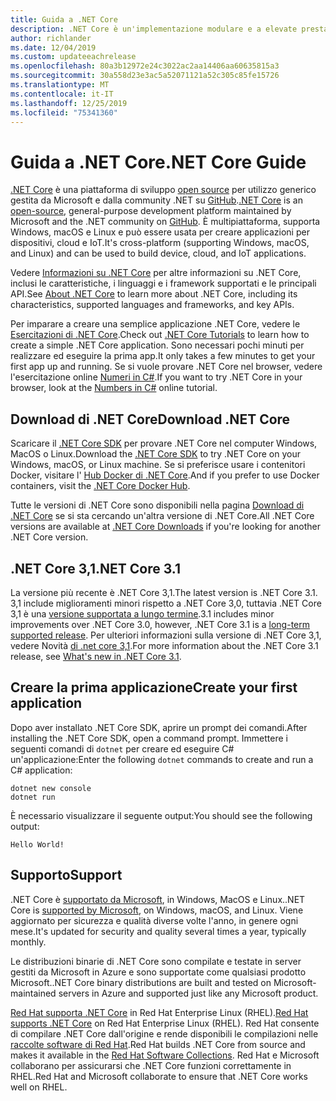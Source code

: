 ```yaml
---
title: Guida a .NET Core
description: .NET Core è un'implementazione modulare e a elevate prestazioni di .NET per la creazione di app Windows, Linux e macOS. Vedere l'introduzione a .NET Core per iniziare.
author: richlander
ms.date: 12/04/2019
ms.custom: updateeachrelease
ms.openlocfilehash: 80a3b12972e24c3022ac2aa14406aa60635815a3
ms.sourcegitcommit: 30a558d23e3ac5a52071121a52c305c85fe15726
ms.translationtype: MT
ms.contentlocale: it-IT
ms.lasthandoff: 12/25/2019
ms.locfileid: "75341360"
---
```

# <a name="net-core-guide"></a><span data-ttu-id="da70c-104">Guida a .NET Core</span><span class="sxs-lookup"><span data-stu-id="da70c-104">.NET Core Guide</span></span>

<span data-ttu-id="da70c-105">[.NET Core](about.md) è una piattaforma di sviluppo [open source](https://github.com/dotnet/coreclr/blob/master/LICENSE.TXT) per utilizzo generico gestita da Microsoft e dalla community .NET su [GitHub](https://github.com/dotnet/core).</span><span class="sxs-lookup"><span data-stu-id="da70c-105">[.NET Core](about.md) is an [open-source](https://github.com/dotnet/coreclr/blob/master/LICENSE.TXT), general-purpose development platform maintained by Microsoft and the .NET community on [GitHub](https://github.com/dotnet/core).</span></span> <span data-ttu-id="da70c-106">È multipiattaforma, supporta Windows, macOS e Linux e può essere usata per creare applicazioni per dispositivi, cloud e IoT.</span><span class="sxs-lookup"><span data-stu-id="da70c-106">It's cross-platform (supporting Windows, macOS, and Linux) and can be used to build device, cloud, and IoT applications.</span></span>

<span data-ttu-id="da70c-107">Vedere [Informazioni su .NET Core](about.md) per altre informazioni su .NET Core, inclusi le caratteristiche, i linguaggi e i framework supportati e le principali API.</span><span class="sxs-lookup"><span data-stu-id="da70c-107">See [About .NET Core](about.md) to learn more about .NET Core, including its characteristics, supported languages and frameworks, and key APIs.</span></span>

<span data-ttu-id="da70c-108">Per imparare a creare una semplice applicazione .NET Core, vedere le [Esercitazioni di .NET Core](tutorials/index.md).</span><span class="sxs-lookup"><span data-stu-id="da70c-108">Check out [.NET Core Tutorials](tutorials/index.md) to learn how to create a simple .NET Core application.</span></span> <span data-ttu-id="da70c-109">Sono necessari pochi minuti per realizzare ed eseguire la prima app.</span><span class="sxs-lookup"><span data-stu-id="da70c-109">It only takes a few minutes to get your first app up and running.</span></span> <span data-ttu-id="da70c-110">Se si vuole provare .NET Core nel browser, vedere l'esercitazione online [Numeri in C#](../csharp/tutorials/intro-to-csharp/numbers-in-csharp.yml).</span><span class="sxs-lookup"><span data-stu-id="da70c-110">If you want to try .NET Core in your browser, look at the [Numbers in C#](../csharp/tutorials/intro-to-csharp/numbers-in-csharp.yml) online tutorial.</span></span>

## <a name="download-net-core"></a><span data-ttu-id="da70c-111">Download di .NET Core</span><span class="sxs-lookup"><span data-stu-id="da70c-111">Download .NET Core</span></span>

<span data-ttu-id="da70c-112">Scaricare il [.NET Core SDK](https://www.microsoft.com/net/download) per provare .NET Core nel computer Windows, MacOS o Linux.</span><span class="sxs-lookup"><span data-stu-id="da70c-112">Download the [.NET Core SDK](https://www.microsoft.com/net/download) to try .NET Core on your Windows, macOS, or Linux machine.</span></span> <span data-ttu-id="da70c-113">Se si preferisce usare i contenitori Docker, visitare l' [Hub Docker di .NET Core](https://hub.docker.com/_/microsoft-dotnet-core/).</span><span class="sxs-lookup"><span data-stu-id="da70c-113">And if you prefer to use Docker containers, visit the [.NET Core Docker Hub](https://hub.docker.com/_/microsoft-dotnet-core/).</span></span>

<span data-ttu-id="da70c-114">Tutte le versioni di .NET Core sono disponibili nella pagina [Download di .NET Core](https://dotnet.microsoft.com/download/dotnet-core) se si sta cercando un'altra versione di .NET Core.</span><span class="sxs-lookup"><span data-stu-id="da70c-114">All .NET Core versions are available at [.NET Core Downloads](https://dotnet.microsoft.com/download/dotnet-core) if you're looking for another .NET Core version.</span></span>

## <a name="net-core-31"></a><span data-ttu-id="da70c-115">.NET Core 3,1</span><span class="sxs-lookup"><span data-stu-id="da70c-115">.NET Core 3.1</span></span>

<span data-ttu-id="da70c-116">La versione più recente è .NET Core 3,1.</span><span class="sxs-lookup"><span data-stu-id="da70c-116">The latest version is .NET Core 3.1.</span></span> <span data-ttu-id="da70c-117">3,1 include miglioramenti minori rispetto a .NET Core 3,0, tuttavia .NET Core 3,1 è una [versione supportata a lungo termine](https://dotnet.microsoft.com/platform/support/policy/dotnet-core).</span><span class="sxs-lookup"><span data-stu-id="da70c-117">3.1 includes minor improvements over .NET Core 3.0, however, .NET Core 3.1 is a [long-term supported release](https://dotnet.microsoft.com/platform/support/policy/dotnet-core).</span></span> <span data-ttu-id="da70c-118">Per ulteriori informazioni sulla versione di .NET Core 3,1, vedere Novità [di .net core 3,1](./whats-new/dotnet-core-3-1.md).</span><span class="sxs-lookup"><span data-stu-id="da70c-118">For more information about the .NET Core 3.1 release, see [What's new in .NET Core 3.1](./whats-new/dotnet-core-3-1.md).</span></span>

## <a name="create-your-first-application"></a><span data-ttu-id="da70c-119">Creare la prima applicazione</span><span class="sxs-lookup"><span data-stu-id="da70c-119">Create your first application</span></span>

<span data-ttu-id="da70c-120">Dopo aver installato .NET Core SDK, aprire un prompt dei comandi.</span><span class="sxs-lookup"><span data-stu-id="da70c-120">After installing the .NET Core SDK, open a command prompt.</span></span> <span data-ttu-id="da70c-121">Immettere i seguenti comandi di `dotnet` per creare ed eseguire C# un'applicazione:</span><span class="sxs-lookup"><span data-stu-id="da70c-121">Enter the following `dotnet` commands to create and run a C# application:</span></span>

```dotnetcli
dotnet new console
dotnet run
```

<span data-ttu-id="da70c-122">È necessario visualizzare il seguente output:</span><span class="sxs-lookup"><span data-stu-id="da70c-122">You should see the following output:</span></span>

```output
Hello World!
```

## <a name="support"></a><span data-ttu-id="da70c-123">Supporto</span><span class="sxs-lookup"><span data-stu-id="da70c-123">Support</span></span>

<span data-ttu-id="da70c-124">.NET Core è [supportato da Microsoft](https://dotnet.microsoft.com/platform/support/policy), in Windows, MacOS e Linux.</span><span class="sxs-lookup"><span data-stu-id="da70c-124">.NET Core is [supported by Microsoft](https://dotnet.microsoft.com/platform/support/policy), on Windows, macOS, and Linux.</span></span> <span data-ttu-id="da70c-125">Viene aggiornato per sicurezza e qualità diverse volte l'anno, in genere ogni mese.</span><span class="sxs-lookup"><span data-stu-id="da70c-125">It's updated for security and quality several times a year, typically monthly.</span></span>

<span data-ttu-id="da70c-126">Le distribuzioni binarie di .NET Core sono compilate e testate in server gestiti da Microsoft in Azure e sono supportate come qualsiasi prodotto Microsoft.</span><span class="sxs-lookup"><span data-stu-id="da70c-126">.NET Core binary distributions are built and tested on Microsoft-maintained servers in Azure and supported just like any Microsoft product.</span></span>

<span data-ttu-id="da70c-127">[Red Hat supporta .NET Core](http://redhatloves.net/) in Red Hat Enterprise Linux (RHEL).</span><span class="sxs-lookup"><span data-stu-id="da70c-127">[Red Hat supports .NET Core](http://redhatloves.net/) on Red Hat Enterprise Linux (RHEL).</span></span> <span data-ttu-id="da70c-128">Red Hat consente di compilare .NET Core dall'origine e rende disponibili le compilazioni nelle [raccolte software di Red Hat](https://developers.redhat.com/products/softwarecollections/overview/).</span><span class="sxs-lookup"><span data-stu-id="da70c-128">Red Hat builds .NET Core from source and makes it available in the [Red Hat Software Collections](https://developers.redhat.com/products/softwarecollections/overview/).</span></span> <span data-ttu-id="da70c-129">Red Hat e Microsoft collaborano per assicurarsi che .NET Core funzioni correttamente in RHEL.</span><span class="sxs-lookup"><span data-stu-id="da70c-129">Red Hat and Microsoft collaborate to ensure that .NET Core works well on RHEL.</span></span>
